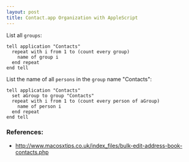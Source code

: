```yaml
---
layout: post
title: Contact.app Organization with AppleScript
---
```


List all `groups`:

```AppleScript
tell application "Contacts"
  repeat with i from 1 to (count every group)
    name of group i
  end repeat
end tell
```


List the name of all `persons` in the `group` name "Contacts":

```AppleScript
tell application "Contacts"
  set aGroup to group "Contacts"
  repeat with i from 1 to (count every person of aGroup)
    name of person i
  end repeat
end tell
```


### References:
- http://www.macosxtips.co.uk/index_files/bulk-edit-address-book-contacts.php
